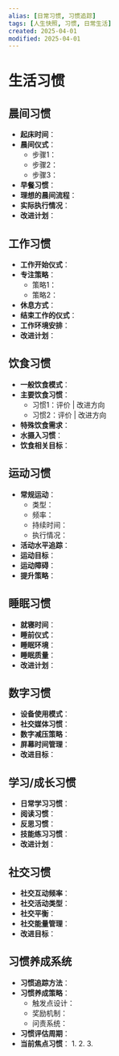 ```yaml
---
alias: [日常习惯, 习惯追踪]
tags: [人生快照, 习惯, 日常生活]
created: 2025-04-01
modified: 2025-04-01
---
```


# 生活习惯

## 晨间习惯
- **起床时间**：
- **晨间仪式**：
  - 步骤1：
  - 步骤2：
  - 步骤3：
- **早餐习惯**：
- **理想的晨间流程**：
- **实际执行情况**：
- **改进计划**：

## 工作习惯
- **工作开始仪式**：
- **专注策略**：
  - 策略1：
  - 策略2：
- **休息方式**：
- **结束工作的仪式**：
- **工作环境安排**：
- **改进计划**：

## 饮食习惯
- **一般饮食模式**：
- **主要饮食习惯**：
  - 习惯1：评价 | 改进方向
  - 习惯2：评价 | 改进方向
- **特殊饮食需求**：
- **水摄入习惯**：
- **饮食相关目标**：

## 运动习惯
- **常规运动**：
  - 类型：
  - 频率：
  - 持续时间：
  - 执行情况：
- **活动水平追踪**：
- **运动目标**：
- **运动障碍**：
- **提升策略**：

## 睡眠习惯
- **就寝时间**：
- **睡前仪式**：
- **睡眠环境**：
- **睡眠质量**：
- **改进计划**：

## 数字习惯
- **设备使用模式**：
- **社交媒体习惯**：
- **数字减压策略**：
- **屏幕时间管理**：
- **改进目标**：

## 学习/成长习惯
- **日常学习习惯**：
- **阅读习惯**：
- **反思习惯**：
- **技能练习习惯**：
- **改进计划**：

## 社交习惯
- **社交互动频率**：
- **社交活动类型**：
- **社交平衡**：
- **社交能量管理**：
- **改进目标**：

## 习惯养成系统
- **习惯追踪方法**：
- **习惯养成策略**：
  - 触发点设计：
  - 奖励机制：
  - 问责系统：
- **习惯评估周期**：
- **当前焦点习惯**：
  1. 
  2. 
  3.